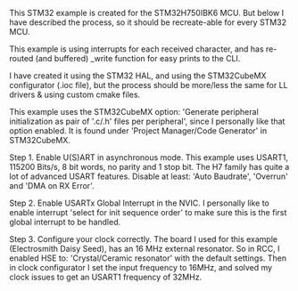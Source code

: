 This STM32 example is created for the STM32H750IBK6 MCU.
But below I have described the process, so it should be recreate-able for every STM32 MCU.

This example is using interrupts for each received character, and has re-routed (and buffered) _write function for easy prints to the CLI.

I have created it using the STM32 HAL, and using the STM32CubeMX configurator (.ioc file), but the process should be more/less the same for LL drivers & using custom cmake files.

This example uses the STM32CubeMX option: 'Generate peripheral initialization as pair of '.c/.h' files per peripheral', since I personally like that option enabled. It is found under 'Project Manager/Code Generator' in STM32CubeMX.

Step 1.
Enable U(S)ART in asynchronous mode. This example uses USART1, 115200 Bits/s, 8 bit words, no parity and 1 stop bit. The H7 family has quite a lot of advanced USART features. Disable at least: 'Auto Baudrate', 'Overrun' and 'DMA on RX Error'.

Step 2.
Enable USARTx Global Interrupt in the NVIC. I personally like to enable interrupt 'select for init sequence order' to make sure this is the first global interrupt to be handled.

Step 3.
Configure your clock correctly. The board I used for this example (Electrosmith Daisy Seed), has an 16 MHz external resonator. So in RCC, I enabled HSE to: 'Crystal/Ceramic resonator' with the default settings.
Then in clock configurator I set the input frequency to 16MHz, and solved my clock issues to get an USART1 frequency of 32MHz.

